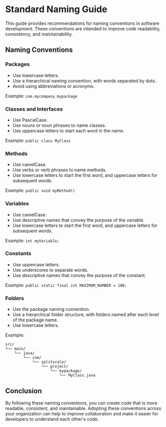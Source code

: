 # Standard Naming Guide

This guide provides recommendations for naming conventions in software development. These conventions are intended to improve code readability, consistency, and maintainability.

## Naming Conventions

### Packages

- Use lowercase letters.
- Use a hierarchical naming convention, with words separated by dots.
- Avoid using abbreviations or acronyms.

Example: `com.mycompany.mypackage`

### Classes and Interfaces

- Use PascalCase.
- Use nouns or noun phrases to name classes.
- Use uppercase letters to start each word in the name.

Example: `public class MyClass`

### Methods

- Use camelCase.
- Use verbs or verb phrases to name methods.
- Use lowercase letters to start the first word, and uppercase letters for subsequent words.

Example: `public void myMethod()`

### Variables

- Use camelCase.
- Use descriptive names that convey the purpose of the variable.
- Use lowercase letters to start the first word, and uppercase letters for subsequent words.

Example: `int myVariable;`

### Constants

- Use uppercase letters.
- Use underscores to separate words.
- Use descriptive names that convey the purpose of the constant.

Example: `public static final int MAXIMUM_NUMBER = 100;`

### Folders

- Use the package naming convention.
- Use a hierarchical folder structure, with folders named after each level of the package name.
- Use lowercase letters.

Example:

```
src/
└── main/
    └── java/
        └── com/
            └── splitscale/
                └── project/
                    └── mypackage/
                        └── MyClass.java
```


## Conclusion

By following these naming conventions, you can create code that is more readable, consistent, and maintainable. Adopting these conventions across your organization can help to improve collaboration and make it easier for developers to understand each other's code.

